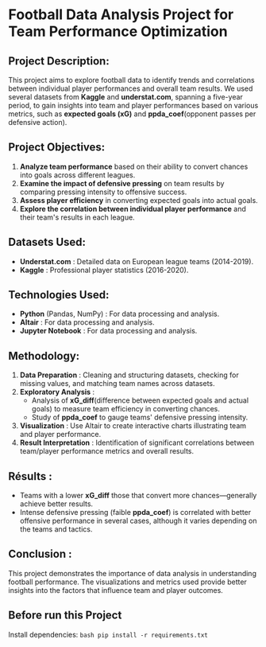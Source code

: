 # Football Data Analysis Project for Team Performance Optimization

## Project Description:
This project aims to explore football data to identify trends and correlations between individual player performances and overall team results. We used several datasets from **Kaggle** and **understat.com**, spanning a five-year period, to gain insights into team and player performances based on various metrics, such as **expected goals (xG)** and **ppda_coef**(opponent passes per defensive action).

## Project Objectives:
1. **Analyze team performance** based on their ability to convert chances into goals across different leagues.
2. **Examine the impact of defensive pressing** on team results by comparing pressing intensity to offensive success.
3. **Assess player efficiency** in converting expected goals into actual goals.
4. **Explore the correlation between individual player performance** and their team's results in each league.

## Datasets Used:
- **Understat.com** : Detailed data on European league teams (2014-2019).
- **Kaggle** : Professional player statistics (2016-2020).

## Technologies Used:
- **Python** (Pandas, NumPy) : For data processing and analysis.
- **Altair** : For data processing and analysis.
- **Jupyter Notebook** : For data processing and analysis.


## Methodology:
1. **Data Preparation** : Cleaning and structuring datasets, checking for missing values, and matching team names across datasets.
2. **Exploratory Analysis** :
   - Analysis of **xG_diff**(difference between expected goals and actual goals) to measure team efficiency in converting chances. 
   - Study of **ppda_coef** to gauge teams' defensive pressing intensity.
3. **Visualization** : Use Altair to create interactive charts illustrating team and player performance.
4. **Result Interpretation** : Identification of significant correlations between team/player performance metrics and overall results.

## Résults :
- Teams with a lower **xG_diff** those that convert more chances—generally achieve better results.
- Intense defensive pressing (faible **ppda_coef**) is correlated with better offensive performance in several cases, although it varies depending on the teams and tactics.

## Conclusion :
This project demonstrates the importance of data analysis in understanding football performance. The visualizations and metrics used provide better insights into the factors that influence team and player outcomes.

## Before run this Project
Install dependencies:
    ```bash
    pip install -r requirements.txt
    ```
